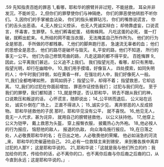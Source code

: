 .59 
先知指责百姓的罪恶 
1_看哪，耶和华的膀臂并非过短，不能拯救， 
耳朵并非发沉，不能听见， 
2_但你们的罪孽使你们与神隔绝， 
你们的罪恶使他转脸不听你们。 
3_因你们的手掌被血沾染， 
你们的指头被罪玷污， 
你们的嘴唇说谎言， 
你们的舌头出恶语。 
4_无人按公义控诉， 
也无人凭诚实辩白； 
却倚靠虚妄，口说谎言， 
怀毒害，生罪孽。 
5_他们孵毒蛇蛋， 
结蜘蛛网。 
凡吃这蛋的必死， 
蛋一打破，就孵出蛇来。 
6_所结的网不能当衣服， 
无法掩盖自己所作所为。 
他们的行为全是邪恶， 
手所做的尽都残暴。 
7_他们的脚奔跑行恶， 
急速流无辜者的血； 
他们的思想全是恶念， 
他们的路尽是破坏与毁灭。 
8_平安的路，他们不知道， 
所行的事无一公平。 
他们为自己修筑弯曲的路， 
凡走这路的都不得平安。 
百姓悔罪 
9_因此，公平离我们甚远， 
公义追不上我们。 
我们指望光亮，看哪，却只有黑暗， 
指望光明，却行在幽暗中。 
10_我们用手摸墙，好像盲人， 
四处摸索，如同失明的人； 
中午时我们绊倒，如在黄昏一样， 
在强壮的人中，我们好像死人一般。 
11_我们全都咆哮如熊， 
哀鸣如鸽子； 
指望公平，却得不着； 
指望救恩，它却远离。 
12_我们的过犯在你面前增加， 
罪恶作证控告我们； 
过犯与我们同在。 
至于我们的罪孽，我们都知道： 
13_就是悖逆，否认耶和华， 
转去不跟从我们的神， 
口说欺压和叛逆的话， 
心怀谎言，随即说出； 
14_公平转而退后， 
公义站在远处， 
诚实仆倒在广场上， 
正直不得进入； 
15_诚实少见， 
离弃邪恶的人反成掠物。 
耶和华拯救他的子民 
那时，耶和华见没有公平， 
就不喜悦。 
16_他见无人， 
竟无一人代求，甚为诧异， 
就用自己的膀臂拯救他， 
以公义扶持他。 
17_他穿上公义为铠甲， 
戴上救恩为头盔， 
穿上报臀衣服， 
披戴热心为外袍。 
18_他必按人的行为报应， 
恼怒他的敌人， 
报退的仇敌， 
向众海岛施行报应。 
19_在日落之处，人必敬畏耶和华的名； 
在日出之地，人必敬畏他的荣耀。 
他必如湍急的河流_来， 
耶和华的灵催逼他自己。 
20_必有一位救赎主来到锡安， 
来到雅各族中离弃过犯的人那Y； 
这是耶和华说的。 
21_耶和华说：「这就是我与他们所立的约：我加给你的灵，传给你的话，必不离你的口，也不离你后裔与你后裔之后裔的口，从今直到永远；这是耶和华说的。」 
 .